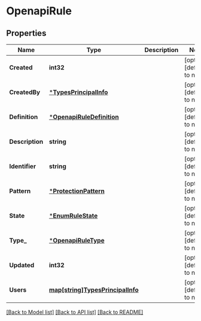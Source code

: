 # OpenapiRule

## Properties
Name | Type | Description | Notes
------------ | ------------- | ------------- | -------------
**Created** | **int32** |  | [optional] [default to null]
**CreatedBy** | [***TypesPrincipalInfo**](TypesPrincipalInfo.md) |  | [optional] [default to null]
**Definition** | [***OpenapiRuleDefinition**](OpenapiRuleDefinition.md) |  | [optional] [default to null]
**Description** | **string** |  | [optional] [default to null]
**Identifier** | **string** |  | [optional] [default to null]
**Pattern** | [***ProtectionPattern**](ProtectionPattern.md) |  | [optional] [default to null]
**State** | [***EnumRuleState**](EnumRuleState.md) |  | [optional] [default to null]
**Type_** | [***OpenapiRuleType**](OpenapiRuleType.md) |  | [optional] [default to null]
**Updated** | **int32** |  | [optional] [default to null]
**Users** | [**map[string]TypesPrincipalInfo**](TypesPrincipalInfo.md) |  | [optional] [default to null]

[[Back to Model list]](../README.md#documentation-for-models) [[Back to API list]](../README.md#documentation-for-api-endpoints) [[Back to README]](../README.md)

